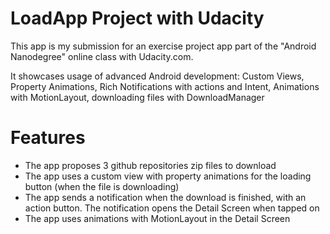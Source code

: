 # LoadApp Project with Udacity

This app is my submission for an exercise project app part of the "Android Nanodegree" online class with Udacity.com.

It showcases usage of advanced Android development: Custom Views, Property Animations, Rich Notifications with actions and Intent, Animations with MotionLayout, downloading files with DownloadManager

# Features

* The app proposes 3 github repositories zip files to download
* The app uses a custom view with property animations for the loading button (when the file is downloading)
* The app sends a notification when the download is finished, with an action button. The notification opens the Detail Screen when tapped on
* The app uses animations with MotionLayout in the Detail Screen


